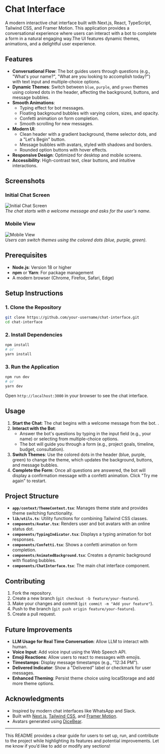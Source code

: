 # Chat Interface

A modern interactive chat interface built with Next.js, React, TypeScript, Tailwind CSS, and Framer Motion. This application provides a conversational experience where users can interact with a bot to complete a form in a natural engaging way.The UI features dynamic themes, animations, and a delightful user experience.

## Features

- **Conversational Flow**: The bot guides users through questions (e.g., "What's your name?", "What are you looking to accomplish today?") with text input and multiple-choice options.
- **Dynamic Themes**: Switch between `blue`, `purple`, and `green` themes using colored dots in the header, affecting the background, buttons, and message bubbles.
- **Smooth Animations**:
  - Typing effect for bot messages.
  - Floating background bubbles with varying colors, sizes, and opacity.
  - Confetti animation on form completion.
  - Smooth scrolling for new messages.
- **Modern UI**:
  - Clean header with a gradient background, theme selector dots, and a "Let's Begin" button.
  - Message bubbles with avatars, styled with shadows and borders.
  - Rounded option buttons with hover effects.
- **Responsive Design**: Optimized for desktop and mobile screens.
- **Accessibility**: High-contrast text, clear buttons, and intuitive interactions.

## Screenshots

### Initial Chat Screen
![Initial Chat Screen](/screenshots/ss1.png)  
*The chat starts with a welcome message and asks for the user's name.*

### Mobile View
![Mobile View](/screenshots/ss2.png)  
*Users can switch themes using the colored dots (blue, purple, green).*


## Prerequisites

- **Node.js**: Version 18 or higher
- **npm** or **Yarn**: For package management
- A modern browser (Chrome, Firefox, Safari, Edge)

## Setup Instructions

### 1. Clone the Repository
```bash
git clone https://github.com/your-username/chat-interface.git
cd chat-interface
```

### 2. Install Dependencies
```bash
npm install
# or
yarn install
```

### 3. Run the Application
```bash
npm run dev
# or
yarn dev
```
Open `http://localhost:3000` in your browser to see the chat interface.

## Usage

1. **Start the Chat**: The chat begins with a welcome message from the bot. .
2. **Interact with the Bot**: 
   - Answer the bot's questions by typing in the input field (e.g., your name) or selecting from multiple-choice options.
   - The bot will guide you through a form (e.g., project goals, timeline, budget, consultation).
3. **Switch Themes**: Use the colored dots in the header (blue, purple, green) to change the theme, which updates the background, buttons, and message bubbles.
4. **Complete the Form**: Once all questions are answered, the bot will display a confirmation message with a confetti animation. Click "Try me again" to restart.

## Project Structure

- **`app/context/ThemeContext.tsx`**: Manages theme state and provides theme switching functionality.
- **`lib/utils.ts`**: Utility functions for combining Tailwind CSS classes.
- **`components/Avatar.tsx`**: Renders user and bot avatars with an online status dot.
- **`components/TypingIndicator.tsx`**: Displays a typing animation for bot responses.
- **`components/Confetti.tsx`**: Shows a confetti animation on form completion.
- **`components/AnimatedBackground.tsx`**: Creates a dynamic background with floating bubbles.
- **`components/ChatInterface.tsx`**: The main chat interface component.

## Contributing

1. Fork the repository.
2. Create a new branch (`git checkout -b feature/your-feature`).
3. Make your changes and commit (`git commit -m "Add your feature"`).
4. Push to the branch (`git push origin feature/your-feature`).
5. Create a pull request.

## Future Improvements

- **LLM Usage for Real Time Conversation**: Allow LLM to interact with human.
- **Voice Input**: Add voice input using the Web Speech API.
- **Emoji Reactions**: Allow users to react to messages with emojis.
- **Timestamps**: Display message timestamps (e.g., "12:34 PM").
- **Delivered Indicator**: Show a "Delivered" label or checkmark for user messages.
- **Enhanced Theming**: Persist theme choice using localStorage and add more theme options.


## Acknowledgments

- Inspired by modern chat interfaces like WhatsApp and Slack.
- Built with [Next.js](https://nextjs.org/), [Tailwind CSS](https://tailwindcss.com/), and [Framer Motion](https://www.framer.com/motion/).
- Avatars generated using [DiceBear](https://www.dicebear.com/).

---

This README provides a clear guide for users to set up, run, and contribute to the project while highlighting its features and potential improvements. Let me know if you’d like to add or modify any sections!